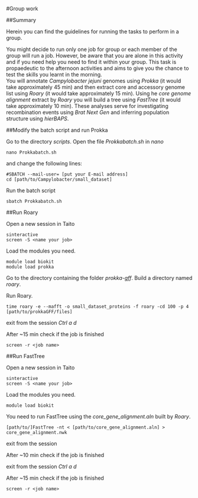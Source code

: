 #Group work

##Summary

Herein you can find the guidelines for running the tasks to perform in a group.

You might decide to run only one job for group or each member of the group will run a job. However, be aware that you are alone in this activity and if you need help you need to find it within your group.
This task is propaedeutic to the afternoon activities and aims to give you the chance to test the skills you learnt in the morning.   
You will annotate *Campylobacter jejuni* genomes using *Prokka* (it would take approximately 45 min) and then extract core and accessory genome list using *Roary* (it would take approximately 15 min). Using he *core genome alignment* extract by *Roary* you will build a tree using *FastTree* (it would take approximately 10 min). These analyses serve for investigating recombination events using *Brat Next Gen* and inferring population structure using *hierBAPS*.


##Modify the batch script and run Prokka

Go to the directory *scripts*.
Open the file *Prokkabatch.sh* in *nano*

```
nano Prokkabatch.sh
```
and change the following lines:

```
#SBATCH --mail-user= [put your E-mail address]
cd [path/to/Campylobacter/small_dataset]
```

Run the batch script

```
sbatch Prokkabatch.sh
```

##Run Roary

Open a new session in Taito

```
sinteractive
screen -S <name your job>
```

Load the modules you need.

```
module load biokit
module load prokka
```

Go to the directory containing the folder *prokka-gff*.
Build a directory named *roary*.

Run Roary.

```
time roary -e --mafft -o small_dataset_proteins -f roary -cd 100 -p 4 [path/to/prokkaGFF/files]
```

exit from the session *Ctrl a d*

After ~15 min check if the job is finished 

```
screen -r <job name>
```

##Run FastTree

Open a new session in Taito

```
sinteractive
screen -S <name your job>
```

Load the modules you need.

```
module load biokit
```

You need to run FastTree using the *core_gene_alignment.aln* built by *Roary*.

```
[path/to/]FastTree -nt < [path/to/core_gene_alignment.aln] > core_gene_alignment.nwk
```
exit from the session

After ~10 min check if the job is finished 

exit from the session *Ctrl a d*

After ~15 min check if the job is finished 

```
screen -r <job name>
```

